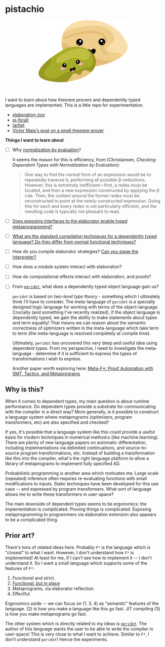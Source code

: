 # pistachio

<p align="center">
<img height="200px" src="pistachio.png"/>
</p>
<br>

I want to learn about how theorem provers and dependently typed languages are implemented. This is a little repo for experimentation.

- [elaboration-zoo](https://github.com/AndrasKovacs/elaboration-zoo)
- [pi-forall](https://github.com/sweirich/pi-forall)
- [tartlet](https://davidchristiansen.dk/tutorials/nbe/)
- [Victor Maia's post on a small theorem prover](https://medium.com/@maiavictor/towards-a-simple-theorem-prover-5005a1e66a6f)

**Things I want to learn about**

- [ ] Why [normalization by evaluation](https://en.wikipedia.org/wiki/Normalisation_by_evaluation)?

  It seems the reason for this is efficiency, from (Christiansen, _Checking Dependent Types with Normalization by Evaluation_):

  > One way to find the normal form of an expression would be to repeatedly traverse it, performing all possible β-reductions. However, this is extremely inefficient—first, a redex must be located, and then a new expression constructed by applying the β rule. Then, the context around the former redex must be reconstructed to point at the newly-constructed expression. Doing this for each and every redex is not particularly efficient, and the resulting code is typically not pleasant to read.

- [ ] [Does exposing interfaces to the elaborator enable typed metaprogramming?](https://docs.idris-lang.org/en/latest/elaboratorReflection/elabReflection.html)

- [ ] [What are the standard compilation techniques for a dependently typed language? Do they differ from normal functional techniques?](https://github.com/femtomc/wowcaml)

- [ ] How do you compile elaborator strategies? [Can you stage the interpreter?](https://dl.acm.org/doi/10.1145/3428232)

- [ ] How does a module system interact with elaboration?

- [ ] How do computational effects interact with elaboration, and proofs?

- [ ] From [`peridot`](https://github.com/eashanhatti/peridot), what does a dependently typed object language gain us?

  `peridot` is based on _two-level type theory_ - something which I ultimately think I'll have to consider. The meta-language of `peridot` is a specially designed logic language for working with terms of the object-language. Crucially (and something I've recently realized), if the object language is dependently typed, we gain the ability to make statements about types and term equality! That means we can reason about the semantic correctness of optimizers written in the meta-language which take term to term (the meta-language is resolved completely at compile time).

  Ultimately, `peridot` has uncovered this very deep and useful idea using dependent types. From my perspective, I need to investigate the meta-language - determine if it is sufficient to express the types of transformations I wish to express.

  Another paper worth exploring here: [Meta-F\*: Proof Automation with SMT, Tactics, and Metaprograms](https://arxiv.org/pdf/1803.06547.pdf)

## Why is this?

When it comes to dependent types, my main question is about runtime performance. Do dependent types provide a substrate for communicating with the compiler in a direct way? More generally, is it possible to construct a language system where metaprograms (optimizers, program transformers, etc) are also specified and checked?

If yes, it's possible that a language system like this could provide a useful basis for modern techniques in numerical method:s (like machine learning). There are plenty of new language papers on automatic differentation, including implementations via delimited continuations, and source-to-source program transformations, etc. Instead of building a transformation like this into the compiler, what's the right language platform to allow a library of metaprograms to implement fully specified AD.

Probabilistic programming is another area which motivates me. Large scale (repeated) inference often requires re-evaluating functions with small modifications to inputs. Static techniques have been developed for this use case -- and expressed by program transformers. What sort of language allows me to write these transformers in user-space?

The main downside of dependent types seems to be ergonomics: the implementation is complicated. Proving things is complicated. Exposing metaprogramming to programmers via elaboration extension also appears to be a complicated thing.

## Prior art?

There's tons of related ideas here. Probably `F*` is the language which is "closest" to what I want. However, I don't understand how `F*` is implemented! At least for me, if I can't see how to implement it -- I don't understand it. So I want a small language which supports some of the features of `F*`:

1. Functional and strict.
2. [Functional, but in place](https://www.microsoft.com/en-us/research/uploads/prod/2020/11/perceus-tr-v1.pdf)
3. Metaprograms, via elaborator reflection.
4. Effectful.

Ergonomics aside -- we can focus on (1, 3, 4) as "semantic" features of the language. (2) is how you make a language like this go fast. JIT compiling (3) is how you make metaprograms go fast.

The other system which is directly related to my ideas is [`peridot`](https://github.com/eashanhatti/peridot). The author of this language wants the user to be able to write the compiler in user-space! This is very close to what I want to achieve. Similar to `F*`, I don't understand `peridot`! Hence the experiments.
